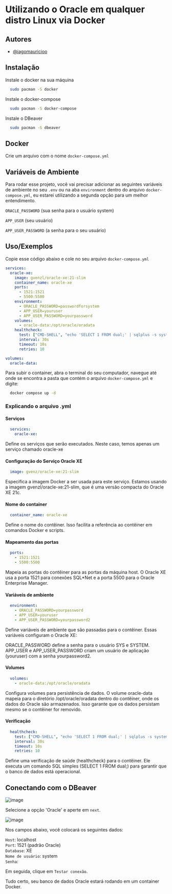 
# Utilizando o Oracle em qualquer distro Linux via Docker


## Autores

- [@iagomauricioo](https://github.com/iagomauricioo)


## Instalação

Instale o docker na sua máquina

```bash
  sudo pacman -S docker
```

Instale o docker-compose

```bash
  sudo pacman -S docker-compose
```

Instale o DBeaver
```bash
  sudo pacman -S dbeaver
```


## Docker

Crie um arquivo com o nome `docker-compose.yml`


## Variáveis de Ambiente

Para rodar esse projeto, você vai precisar adicionar as seguintes variáveis de ambiente no seu `.env` ou na aba `environment` dentro do arquivo `docker-compose.yml`, eu estarei utilizando a segunda opção para um melhor entendimento.

`ORACLE_PASSWORD` (sua senha para o usuário system)

`APP_USER` (seu usuário)

`APP_USER_PASSWORD` (a senha para o seu usuário)


## Uso/Exemplos

Copie esse código abaixo e cole no seu arquivo `docker-compose.yml`

```yml
services:
  oracle-xe:
    image: gvenzl/oracle-xe:21-slim
    container_name: oracle-xe
    ports:
      - 1521:1521
      - 5500:5500
    environment:
      - ORACLE_PASSWORD=passwordforsystem
      - APP_USER=youruser
      - APP_USER_PASSWORD=yourpassword
    volumes:
      - oracle-data:/opt/oracle/oradata
    healthcheck:
      test: ["CMD-SHELL", "echo 'SELECT 1 FROM dual;' | sqlplus -s system/$ORACLE_PASSWORD@localhost:1521/XEPDB1"]
      interval: 30s
      timeout: 10s
      retries: 10

volumes:
  oracle-data:

```

Para subir o container, abra o terminal do seu computador, navegue até onde se encontra a pasta que contém o arquivo `docker-compose.yml` e digite:
```bash
  docker compose up -d
```

### Explicando o arquivo .yml

#### Serviços

```yml
  services:
    oracle-xe:
``` 
Define os serviços que serão executados. Neste caso, temos apenas um serviço chamado oracle-xe

#### Configuração do Serviço Oracle XE

```yml
  image: gvenz/oracle-xe:21-slim

``` 
Especifica a imagem Docker a ser usada para este serviço. Estamos usando a imagem gvenzl/oracle-xe:21-slim, que é uma versão compacta do Oracle XE 21c.

#### Nome do container

```yml
  container_name: oracle-xe
```
Define o nome do contêiner. Isso facilita a referência ao contêiner em comandos Docker e scripts.

#### Mapeamento das portas
```yml
  ports:
    - 1521:1521
    - 5500:5500
```

Mapeia as portas do contêiner para as portas da máquina host. O Oracle XE usa a porta 1521 para conexões SQL*Net e a porta 5500 para o Oracle Enterprise Manager.

#### Variáveis de ambiente

```yml
  environment:
    - ORACLE_PASSWORD=yourpassword
    - APP_USER=youruser
    - APP_USER_PASSWORD=yourpassword2
```
Define variáveis de ambiente que são passadas para o contêiner. Essas variáveis configuram o Oracle XE:

ORACLE_PASSWORD define a senha para o usuário SYS e SYSTEM.
APP_USER e APP_USER_PASSWORD criam um usuário de aplicação (youruser) com a senha yourpassword2.

#### Volumes
```yml
  volumes:
    - oracle-data:/opt/oracle/oradata
```
Configura volumes para persistência de dados. O volume oracle-data mapeia para o diretório /opt/oracle/oradata dentro do contêiner, onde os dados do Oracle são armazenados. Isso garante que os dados persistam mesmo se o contêiner for removido.

#### Verificação
```yml
  healthcheck:
    test: ["CMD-SHELL", "echo 'SELECT 1 FROM dual;' | sqlplus -s system/$ORACLE_PASSWORD@localhost:1521/XEPDB1"]
    interval: 30s
    timeout: 10s
    retries: 10
```
Define uma verificação de saúde (healthcheck) para o contêiner. Ele executa um comando SQL simples (SELECT 1 FROM dual;) para garantir que o banco de dados está operacional.

## Conectando com o DBeaver

![image](https://github.com/user-attachments/assets/0679ebe3-9476-4547-bb5c-8dad78fdcc93)

Selecione a opção 'Oracle' e aperte em `next`.

![image](https://github.com/user-attachments/assets/f63c037f-0674-479a-9a38-27488dbf922c)

Nos campos abaixo, você colocará os seguintes dados:

`Host`: localhost <br>
`Port`: 1521 (padrão Oracle) <br>
`Database`: XE <br>
`Nome de usuário`: system <br>
`Senha`: <SUA SENHA>

Em seguida, clique em `Testar conexão`.

Tudo certo, seu banco de dados Oracle estará rodando em um container Docker.


